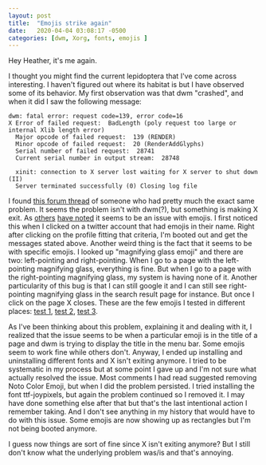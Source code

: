 ```yaml
---
layout: post
title:  "Emojis strike again"
date:   2020-04-04 03:08:17 -0500
categories: [dwm, Xorg, fonts, emojis ]
---
```


Hey Heather, it's me again.

I thought you might find the current lepidoptera that I've come across
interesting. I haven't figured out where its habitat is but I have observed some
of its behavior. My first observation was that dwm "crashed", and when it did I
saw the following message: 

```
dwm: fatal error: request code=139, error code=16
X Error of failed request:  BadLength (poly request too large or internal Xlib length error)
  Major opcode of failed request:  139 (RENDER)
  Minor opcode of failed request:  20 (RenderAddGlyphs)
  Serial number of failed request:  28741
  Current serial number in output stream:  28748

  xinit: connection to X server lost waiting for X server to shut down (II)
  Server terminated successfully (0) Closing log file
```

I found [this forum thread][forum-thread-1] of someone who had pretty much the
exact same problem. It seems the problem isn't with dwm(?), but something is
making X exit. As [others][issue-dwm] [have noted][forum-thread-2] it seems to
be an issue with emojis. I first noticed this when I clicked on a twitter
account that had emojis in their name. Right after clicking on the profile
fitting that criteria, I'm booted out and get the messages stated above.
Another weird thing is the fact that it seems to be with specific emojis. I
looked up "magnifying glass emoji" and there are two: left-pointing and
right-pointing. When I go to a page with the left-pointing magnifying glass,
everything is fine. But when I go to a page with the right-pointing magnifying
glass, my system is having none of it. Another particularity of this bug is that
I can still google it and I can still see right-pointing magnifying glass in the
search result page for instance. But once I click on the page X closes. These
are the few emojis I tested in different places: [test 1][test-1], [test
2][test-2], [test 3][test-3].

As I've been thinking about this problem, explaining it and dealing with it, I
realized that the issue seems to be when a particular emoji is in the title of a
page and dwm is trying to display the title in the menu bar. Some emojis seem to
work fine while others don't. Anyway, I ended up installing and uninstalling
different fonts and X isn't exiting anymore. I tried to be systematic in my
process but at some point I gave up and I'm not sure what actually resolved the
issue. Most comments I had read suggested removing Noto Color Emoji, but when I
did the problem persisted. I tried installing the font ttf-joypixels, but again
the problem continued so I removed it. I may have done something else after that
but that's the last intentional action I remember taking. And I don't see
anything in my history that would have to do with this issue. Some emojis are
now showing up as rectangles but I'm not being booted anymore.

I guess now things are sort of fine since X isn't exiting anymore? But I still
don't know what the underlying problem was/is and that's annoying.

[forum-thread-1]: https://bbs.archlinux.org/viewtopic.php?pid=1889865#p1889865
[forum-thread-2]: https://groups.google.com/forum/#!topic/wmii/9uTQXaNBqqM
[test-1]: https://emojipedia.org/magnifying-glass-tilted-right/
[test-2]: https://www.youtube.com/watch?v=-deHlb27S9o
[test-3]: https://emojipedia.org/clapper-board/
[issue-dwm]: https://dwm.suckless.narkive.com/a0l85Le6/dev-libsl-crashes-when-redering-emojis
